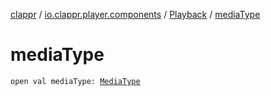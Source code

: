 [clappr](../../index.md) / [io.clappr.player.components](../index.md) / [Playback](index.md) / [mediaType](./media-type.md)

# mediaType

`open val mediaType: `[`MediaType`](-media-type/index.md)